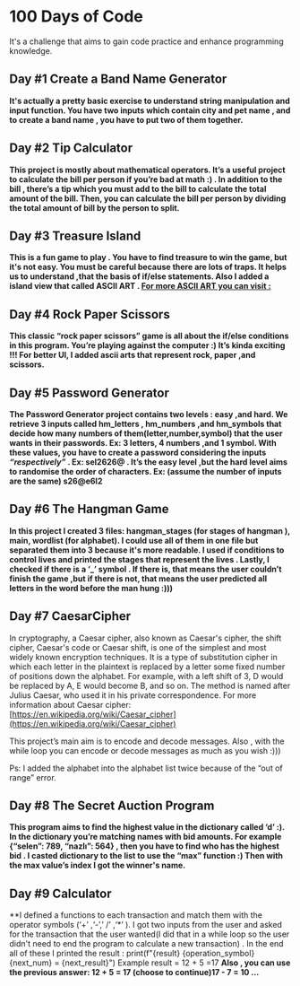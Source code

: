 # 100 Days of Code 
It's a challenge that aims to gain code practice and enhance programming knowledge. 
## Day #1 Create a Band Name Generator
**It's actually a pretty basic exercise to understand string manipulation and input function. You have two inputs which contain city and pet name , and  to create a band name , you have to put two of them together.**
## Day #2 Tip Calculator
**This project is mostly about mathematical operators. It’s a useful project to calculate the bill per person if you’re bad at math :) . In addition to the bill , there’s a tip which you must add to the bill to calculate the total amount of the bill. Then, you can calculate the bill per person by dividing the total amount of bill by the person to split.**
## Day #3 Treasure Island
**This is a fun game to play . You have to find treasure to win the game, but it's not easy. You must be careful because there are lots of traps. It helps us to understand ,that the basis of if/else statements. Also I added a island view that called ASCII ART .  [For more ASCII ART you can visit :](https://ascii.co.uk/art)**
## Day #4 Rock Paper Scissors
**This classic “rock paper scissors” game is all about the if/else conditions in this program. You’re playing against the computer :) It’s kinda exciting !!! For better UI, I added ascii arts that represent rock, paper ,and scissors.**
## Day #5 Password Generator
**The Password Generator project contains two levels : easy ,and hard. We retrieve 3 inputs called hm_letters , hm_numbers ,and hm_symbols that decide how many numbers of them(letter,number,symbol) that the user wants in their passwords. Ex: 3 letters, 4 numbers ,and 1 symbol. With these values, you have to create a password considering the inputs *“respectively”* . Ex: sel2626@ . It’s the easy level ,but the hard level aims to randomise the order of characters. Ex: (assume the number of inputs are the same) s26@e6l2**
## Day #6 The Hangman Game
**In this project I created 3 files: hangman_stages (for stages of hangman ), main, wordlist (for alphabet). I could use all of them in one file but separated them into 3 because it's more readable. I used if conditions to control lives and printed the stages that represent the lives . Lastly, I checked if there is a ‘_’ symbol . If there is, that means the user couldn’t finish the game ,but if there is not, that means the user predicted all letters in the word before the man hung :)))**
## Day #7 CaesarCipher


In cryptography, a Caesar cipher, also known as Caesar's cipher, the shift cipher, Caesar's code or Caesar shift, is one of the simplest and most widely known encryption techniques. It is a type of substitution cipher in which each letter in the plaintext is replaced by a letter some fixed number of positions down the alphabet. For example, with a left shift of 3, D would be replaced by A, E would become B, and so on. The method is named after Julius Caesar, who used it in his private correspondence. For more information about Caesar cipher: [https://en.wikipedia.org/wiki/Caesar_cipher](https://en.wikipedia.org/wiki/Caesar_cipher)

  

This project’s main aim is to encode and decode messages. Also , with the while loop you can encode or decode messages as much as you wish :)))

  

Ps: I added the alphabet into the alphabet list twice because of the “out of range” error.
## Day #8 The Secret Auction Program
**This program aims to find the highest value in the dictionary called ‘d’ :). In the dictionary you’re matching names with bid amounts. For example {“selen”: 789, “nazlı”: 564} , then you have to find who has the highest bid . I casted dictionary to the list to use the “max” function :) Then with the max value’s index I got the winner's name.**
## Day #9 Calculator
**I defined a functions to each transaction and match them with the operator symbols (‘+’ ,‘-’,’ /’ ,‘*’ ). I got two inputs from the user and asked for the transaction that the user wanted(I did that in a while loop so the user didn't need to end the program to calculate a new transaction) . In the end all of these I printed the result :  print(f"{result} {operation_symbol} {next_num} = {next_result}") Example result = 12 + 5 =17 
**Also , you can use the previous answer: 12 + 5 = 17 (choose to continue)17 - 7 = 10 …**
 
